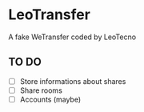 # LeoTransfer

A fake WeTransfer coded by LeoTecno

## TO DO
- [ ] Store informations about shares
- [ ] Share rooms
- [ ] Accounts (maybe)
